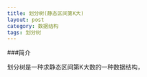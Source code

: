 ```yaml
---
title: 划分树(静态区间第K大)
layout: post
category: 数据结构
tags: 划分树
---
```



###简介



划分树是一种求静态区间第K大数的一种数据结构，
